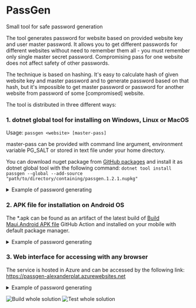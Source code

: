 # PassGen
Small tool for safe password generation

The tool generates password for website based on provided website key and user master password. It allows you to get different passwords for different websites without need to remember them all - you must remember only single master secret password. Compromising pass for one website does not affect safety of other passwords.

The technique is based on hashing. It's easy to calculate hash of given website key and master password and to generate password based on that hash, but it's impossible to get master password or password for another website from password of some [compromised] website.

The tool is distributed in three different ways:

### 1. dotnet global tool for installing on Windows, Linux or MacOS

Usage: `passgen <website> [master-pass]`

master-pass can be provided with command line argument, environment variable PG_SALT or stored in text file under your home directory.

You can download nuget package from [GitHub packages](https://github.com/SpinDOS/PassGen/packages) and install it as dotnet global tool with the following command: `dotnet tool install passgen --global --add-source "path/to/directory/containing/passgen.1.2.1.nupkg"`

<details>
<summary>Example of password generating</summary>

```
> passgen example.com password1234
> p8075f5b4#7G
```
</details>

### 2. APK file for installation on Android OS

The *.apk can be found as an artifact of the latest build of [Build Maui.Android APK file](https://github.com/SpinDOS/PassGen/actions?query=workflow%3A%22Build+Maui.Android+APK+file%22) GitHub Action and installed on your mobile with default package manager.

<details>
<summary>Example of password generating</summary>
<p>

![Screenshot of Android interface](https://user-images.githubusercontent.com/20726264/102559956-273c9380-40e2-11eb-81f7-825e6b83301a.png)

</p>
</details>

### 3. Web interface for accessing with any browser

The service is hosted in Azure and can be accessed by the following link: https://passgen-alexanderplat.azurewebsites.net

<details>
<summary>Example of password generating</summary>
<p>

![Screenshot of web interface](https://user-images.githubusercontent.com/20726264/102559176-476b5300-40e0-11eb-950d-095dc462939c.png)

</p>
</details>


![Build whole solution](https://github.com/SpinDOS/PassGen/workflows/Build%20whole%20solution/badge.svg)
![Test whole solution](https://github.com/SpinDOS/PassGen/workflows/Test%20whole%20solution/badge.svg)
